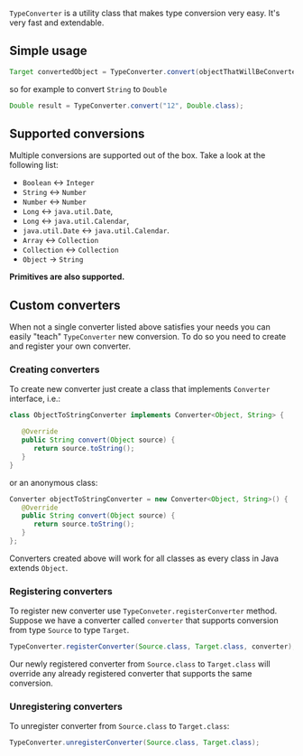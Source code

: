 `TypeConverter` is a utility class that makes type conversion very easy. It's very fast and extendable.
## Simple usage
``` java
Target convertedObject = TypeConverter.convert(objectThatWillBeConverted, Target.class);
```
so for example to convert `String` to `Double`
``` java
Double result = TypeConverter.convert("12", Double.class);
```
## Supported conversions
Multiple conversions are supported out of the box. Take a look at the following list:
 - `Boolean` <-> `Integer`
 - `String` <-> `Number`
 - `Number` <-> `Number`
 - `Long` <-> `java.util.Date`,
 - `Long` <-> `java.util.Calendar`,
 - `java.util.Date` <-> `java.util.Calendar`.
 - `Array` <-> `Collection`
 - `Collection` <-> `Collection`
 - `Object` -> `String`

**Primitives are also supported.**
## Custom converters
When not a single converter listed above satisfies your needs you can easily "teach" `TypeConverter` new conversion. To do so you need to create and register your own converter.
### Creating converters
To create new converter just create a class that implements `Converter` interface, i.e.:
``` java
class ObjectToStringConverter implements Converter<Object, String> {

   @Override
   public String convert(Object source) {
      return source.toString();
   }
}
```
or an anonymous class:
``` java
Converter objectToStringConverter = new Converter<Object, String>() {
   @Override
   public String convert(Object source) {
      return source.toString();
   }
};
```
Converters created above will work for all classes as every class in Java extends `Object`.
### Registering converters
To register new converter use `TypeConveter.registerConverter` method. Suppose we have a converter called `converter` that supports conversion from type `Source` to type `Target`.
``` java
TypeConverter.registerConverter(Source.class, Target.class, converter);
```
Our newly registered converter from `Source.class` to `Target.class` will override any already registered converter that supports the same conversion.
### Unregistering converters
To unregister converter from `Source.class` to `Target.class`:
``` java
TypeConverter.unregisterConverter(Source.class, Target.class);
```
